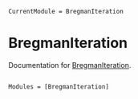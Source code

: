 ```@meta
CurrentModule = BregmanIteration
```

# BregmanIteration

Documentation for [BregmanIteration](https://github.com/anirudh2/BregmanIteration.jl).

```@index
```

```@autodocs
Modules = [BregmanIteration]
```
